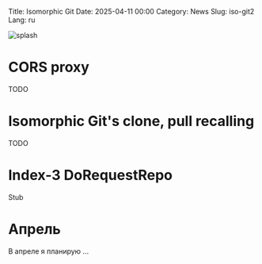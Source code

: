 Title: Isomorphic Git
Date: 2025-04-11 00:00
Category: News
Slug: iso-git2
Lang: ru

![splash][splash]

# CORS proxy

TODO

# Isomorphic Git's clone, pull recalling

TODO

# Index-3 DoRequestRepo

Stub

# Апрель

В апреле я планирую ...

[splash]: ../../images/2025-04_what??.jpg
